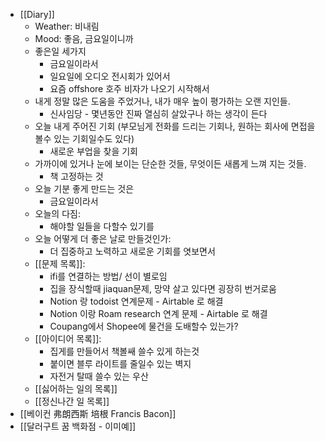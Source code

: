- [[Diary]]
    - Weather: 비내림
    - Mood: 좋음, 금요일이니까
    - 좋은일 세가지
        - 금요일이라서
        - 일요일에 오디오 전시회가 있어서
        - 요즘 offshore 호주 비자가 나오기 시작해서
    - 내게 정말 많은 도움을 주었거나, 내가 매우 높이 평가하는 오랜 지인들.
        - 신사임당 - 몇년동안 진짜 열심히 살았구나 하는 생각이 든다
    - 오늘 내게 주어진 기회 (부모님게 전화를 드리는 기회나, 원하는 회사에 면접을 볼수 있는 기회일수도 있다)
        - 새로운 부업을 찾을 기회
    - 가까이에 있거나 눈에 보이는 단순한 것들, 무엇이든 새롭게 느껴 지는 것들.
        - 책 고정하는 것
    - 오늘 기분 좋게 만드는 것은
        - 금요일이라서
    - 오늘의 다짐:
        - 해야할 일들을 다할수 있기를
    - 오늘 어떻게 더 좋은 날로 만들것인가:
        - 더 집중하고 노력하고 새로운 기회를 엿보면서
    - [[문제 목록]]:
        - ifi를 연결하는 방법/ 선이 별로임
        - 집을 장식할때 jiaquan문제, 망약 살고 있다면 굉장히 번거로움
        - Notion 랑 todoist 연계문제 - Airtable 로 해결
        - Notion 이랑 Roam research 연계 문제 - Airtable 로 해결
        - Coupang에서 Shopee에 물건을 도배할수 있는가?
    - [[아이디어 목록]]:
        - 집게를 만들어서 책볼쌔 쓸수 있게 하는것
        - 붙이면 블루 라이트를 줄일수 있는 벽지
        - 자전거 탈때 쓸수 있는 우산
    - [[싫어하는 일의 목록]]
    - [[정신나간 일 목록]]
- [[베이컨 弗朗西斯 培根 Francis Bacon]]
- [[달러구트 꿈 백화점 - 이미예]]
